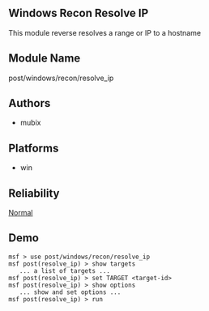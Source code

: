 ## Windows Recon Resolve IP

This module reverse resolves a range or IP to a hostname


## Module Name
post/windows/recon/resolve_ip

## Authors
* mubix





## Platforms
* win

## Reliability
[Normal](https://github.com/rapid7/metasploit-framework/wiki/Exploit-Ranking)

## Demo

```
msf > use post/windows/recon/resolve_ip
msf post(resolve_ip) > show targets
   ... a list of targets ...
msf post(resolve_ip) > set TARGET <target-id>
msf post(resolve_ip) > show options
   ... show and set options ...
msf post(resolve_ip) > run
```
    
    